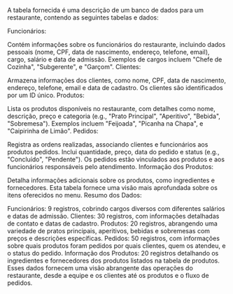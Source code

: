 
A tabela fornecida é uma descrição de um banco de dados para um restaurante, contendo as seguintes tabelas e dados:

Funcionários:

Contém informações sobre os funcionários do restaurante, incluindo dados pessoais (nome, CPF, data de nascimento, endereço, telefone, email), cargo, salário e data de admissão. Exemplos de cargos incluem "Chefe de Cozinha", "Subgerente", e "Garçom".
Clientes:

Armazena informações dos clientes, como nome, CPF, data de nascimento, endereço, telefone, email e data de cadastro. Os clientes são identificados por um ID único.
Produtos:

Lista os produtos disponíveis no restaurante, com detalhes como nome, descrição, preço e categoria (e.g., "Prato Principal", "Aperitivo", "Bebida", "Sobremesa"). Exemplos incluem "Feijoada", "Picanha na Chapa", e "Caipirinha de Limão".
Pedidos:

Registra as ordens realizadas, associando clientes e funcionários aos produtos pedidos. Inclui quantidade, preço, data do pedido e status (e.g., "Concluído", "Pendente"). Os pedidos estão vinculados aos produtos e aos funcionários responsáveis pelo atendimento.
Informação dos Produtos:

Detalha informações adicionais sobre os produtos, como ingredientes e fornecedores. Esta tabela fornece uma visão mais aprofundada sobre os itens oferecidos no menu.
Resumo dos Dados:

Funcionários: 9 registros, cobrindo cargos diversos com diferentes salários e datas de admissão.
Clientes: 30 registros, com informações detalhadas de contato e datas de cadastro.
Produtos: 20 registros, abrangendo uma variedade de pratos principais, aperitivos, bebidas e sobremesas com preços e descrições específicas.
Pedidos: 50 registros, com informações sobre quais produtos foram pedidos por quais clientes, quem os atendeu, e o status do pedido.
Informação dos Produtos: 20 registros detalhando os ingredientes e fornecedores dos produtos listados na tabela de produtos.
Esses dados fornecem uma visão abrangente das operações do restaurante, desde a equipe e os clientes até os produtos e o fluxo de pedidos.
